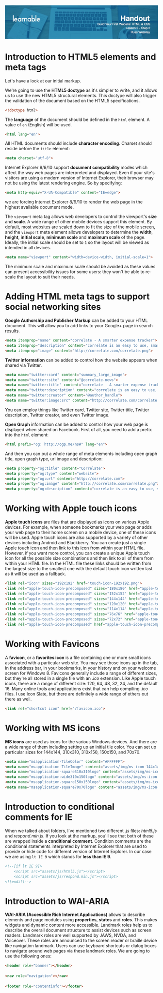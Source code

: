 ![](headers/head2.2.jpg)
# Introduction to HTML5 elements and meta tags

Let's have a look at our initial markup.

We're going to use the **HTML5 doctype** as it's simpler to write, and it allows us to use the new HTML5 structural elements. This doctype will also trigger the validation of the document based on the HTML5 specifications.

```html
<!doctype html>
```

The **language** of the document should be defined in the `html` element. A value of `en` (English) will be used.

```html
<html lang="en">
```

All HTML documents should include **character encoding**. Charset should reside before the `title` element:

```html
<meta charset="utf-8">
```

Internet Explorer 8/9/10 support **document compatibility** modes which affect the way web pages are interpreted and displayed. Even if your site's visitors are using a modern version of Internet Explorer, their browser may not be using the latest rendering engine. So by specifying:

```html
<meta http-equiv="X-UA-Compatible" content="IE=edge">
```

we are forcing Internet Explorer 8/9/10 to render the web page in the highest available document mode.

The `viewport` meta tag allows web developers to control the viewport's **size** and **scale**. A wide range of other mobile devices support this element. By default, most websites are scaled down to fit the size of the mobile screen, and the `viewport` meta element allows developers to determine the **width**, **height**, **initial scale**, **minimum scale** and **maximum scale** of the page. Ideally, the initial scale should be set to `1` so the layout will be viewed as intended in all devices. 

```html
<meta name="viewport" content="width=device-width, initial-scale=1">
```

The minimum scale and maximum scale should be avoided as these values can present accessibility issues for some users: they won't be able to re-scale the layout to suit their needs.

# Adding HTML meta tags to support social networking sites

**Google Authorship and Publisher Markup** can be added to your HTML document. This will allow you to add links to your Google+ page in search results.

```html
<meta itemprop="name" content="correlate - A smarter expense tracker">
<meta itemprop="description" content="correlate is an easy to use, smarter expense tracker">
<meta itemprop="image" content="http://correlate.com/correlate.png">
```

**Twitter information** can be added to control how the website appears when shared via Twitter.

```html
<meta name="twitter:card" content="summary_large_image">
<meta name="twitter:site" content="@correlate-news">
<meta name="twitter:title" content="correlate - A smarter expense tracker">
<meta name="twitter:description" content="correlate is an easy to use, smarter expense tracker">
<meta name="twitter:creator" content="@author_handle">
<meta name="twitter:image:src" content="http://correlate.com/correlate.png">
```

You can employ things like Twitter card, Twitter site, Twitter title, Twitter description, Twitter creator, and even Twitter image.

**Open Graph** information can be added to control how your web page is displayed when shared on Facebook. First of all, you need to add a prefix into the `html` element:

```html
<html prefix="og: http://ogp.me/ns#" lang="en">
```

And then you can put a whole range of meta elements including open graph title, open graph type, url image and description:

```html
<meta property="og:title" content="Correlate">
<meta property="og:type" content="website">
<meta property="og:url" content="http://correlate.com">
<meta property="og:image" content="http://correlate.com/correlate.png">
<meta property="og:description" content="correlate is an easy to use, smarter expense tracker">
```


# Working with Apple touch icons

**Apple touch icons** are files that are displayed as icons on various Apple devices. For example, when someone bookmarks your web page or adds your web page to their home screen on a mobile device, one of these icons will be used. Apple touch icons are also supported by a variety of other devices including Android and Blackberry. You can create just a single Apple touch icon and then link to this icon from within your HTML file. However, if you want more control, you can create a unique Apple touch icon for all the possible size combinations and then link to all of them from within your HTML file. In the HTML file these links should be written from the largest size to the smallest one with the default touch icon written last as it will be used as a fallback.

```html
<link rel="icon" sizes="192x192" href="touch-icon-192x192.png">
<link rel="apple-touch-icon-precomposed" sizes="180x180" href="apple-touch-icon-180x180-precomposed.png">
<link rel="apple-touch-icon-precomposed" sizes="152x152" href="apple-touch-icon-152x152-precomposed.png">
<link rel="apple-touch-icon-precomposed" sizes="144x144" href="apple-touch-icon-144x144-precomposed.png">
<link rel="apple-touch-icon-precomposed" sizes="120x120" href="apple-touch-icon-120x120-precomposed.png">
<link rel="apple-touch-icon-precomposed" sizes="114x114" href="apple-touch-icon-114x114-precomposed.png">
<link rel="apple-touch-icon-precomposed" sizes="76x76" href="apple-touch-icon-76x76-precomposed.png">
<link rel="apple-touch-icon-precomposed" sizes="72x72" href="apple-touch-icon-72x72-precomposed.png">
<link rel="apple-touch-icon-precomposed" href="apple-touch-icon-precomposed.png">
```

# Working with Favicons

A **favicon**, or a **favorites icon** is a file containing one or more small icons associated with a particular web site. You may see those icons up in the tab, in the address bar, in your bookmarks, in your history and on your welcome screen for Windows 8. Favicons generally include a range of different sizes, but they're all stored in a single file with an *.ico* extension. Like Apple touch icons, there are a range of different size: 120, 64, 48, 32, 24, and the default 16. Many online tools and applications exist that can help compiling *.ico* files. I use Icon Slate, but there are definitely a wide range of others out there as well.

```html
<link rel="shortcut icon" href="/favicon.ico">
```

# Working with MS icons

**MS icons** are used as icons for the various Windows devices. And there are a wide range of them including setting up an initial tile color. You can set up particular sizes for 144x144, 310x310, 310x150, 150x150, and 70x70.

```html
<meta name="msapplication-TileColor" content="#FFFFFF">
<meta name="msapplication-TileImage" content="assets/img/ms-icon-144x144.png">
<meta name="msapplication-square310x310logo" content="assets/img/ms-icon-310x310.png">
<meta name="msapplication-wide310x150logo" content="assets/img/ms-icon-310x150.png">
<meta name="msapplication-square150x150logo" content="assets/img/ms-icon-150x150.png">
<meta name="msapplication-square70x70logo" content="assets/img/ms-icon-70x70.png">
```

# Introduction to conditional comments for IE

When we talked about folders, I've mentioned two different *.js* files: *html5.js* and *respond.min.js*. If you look at the markup, you'll see that both of these are wrapped inside a **conditional comment**. Condition comments are the conditional statements interpreted by Internet Explorer that are used to provide or hide code for different version of Internet Explorer. In our case we are using `lt IE 9` which stands for **less than IE 9**.

```html
<!--[if lt IE 9]>
	<script src="assets/js/html5.js"></script>
	<script src="assets/js/respond.min.js"></script>
<![endif]-->
```

# Introduction to WAI-ARIA

**WAI-ARIA (Accessible Rich Internet Applications)** allows to describe elements and page modules using **properties**, **states** and **roles**. This makes widgets and dynamic content more accessible. Landmark roles help us to describe the overall document structure to assist devices such as screen readers. Landmark roles are well supported by JAWS, NVDA, and Voiceover. These roles are announced to the screen reader or braille device like navigation landmark. Users can use keyboard shortcuts or dialog boxes to navigate around web pages via these landmark roles. We are going to use the following ones:

```html
<header role="banner"></header>

<nav role="navigation"></nav>

<footer role="contentinfo"></footer>
```